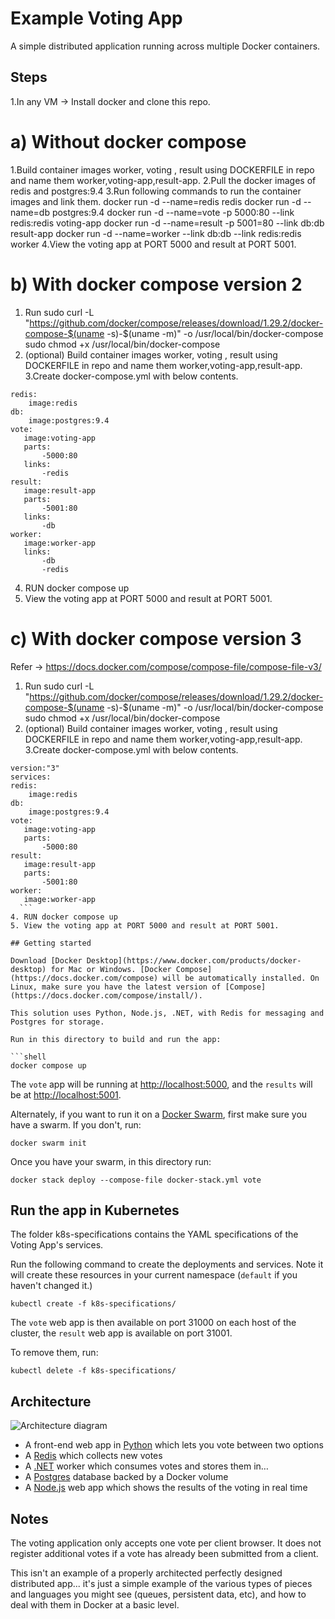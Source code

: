 # Example Voting App

A simple distributed application running across multiple Docker containers.

## Steps
1.In any VM -> Install docker and clone this repo.

# a) Without docker compose
1.Build container images worker, voting , result using DOCKERFILE in repo and name them worker,voting-app,result-app.
2.Pull the docker images of redis and postgres:9.4
3.Run following commands to run the container images and link them.
  docker run -d --name=redis redis
  docker run -d --name=db postgres:9.4
  docker run -d --name=vote -p 5000:80 --link redis:redis voting-app
  docker run -d --name=result -p 5001=80 --link db:db result-app
  docker run -d --name=worker --link db:db --link redis:redis worker
4.View the voting app at PORT 5000 and result at PORT 5001.

# b) With docker compose version 2
1. Run
   sudo curl -L "https://github.com/docker/compose/releases/download/1.29.2/docker-compose-$(uname -s)-$(uname -m)" -o /usr/local/bin/docker-compose
   sudo chmod +x /usr/local/bin/docker-compose
2. (optional) Build container images worker, voting , result using DOCKERFILE in repo and name them worker,voting-app,result-app.
3.Create docker-compose.yml with below contents.
  ```shell
  redis:
      image:redis
  db:
      image:postgres:9.4
  vote:
     image:voting-app
     parts:
         -5000:80
     links:
         -redis
  result:
     image:result-app
     parts:
         -5001:80
     links:
         -db
  worker:
     image:worker-app
     links:
         -db
         -redis
```
4. RUN docker compose up
5. View the voting app at PORT 5000 and result at PORT 5001.

# c) With docker compose version 3
Refer -> https://docs.docker.com/compose/compose-file/compose-file-v3/
1. Run
   sudo curl -L "https://github.com/docker/compose/releases/download/1.29.2/docker-compose-$(uname -s)-$(uname -m)" -o /usr/local/bin/docker-compose
   sudo chmod +x /usr/local/bin/docker-compose
2. (optional) Build container images worker, voting , result using DOCKERFILE in repo and name them worker,voting-app,result-app.
3.Create docker-compose.yml with below contents.
  ```shell
version:"3"
services:  
  redis:
      image:redis
  db:
      image:postgres:9.4
  vote:
     image:voting-app
     parts:
         -5000:80
  result:
     image:result-app
     parts:
         -5001:80
  worker:
     image:worker-app
    ```
4. RUN docker compose up
5. View the voting app at PORT 5000 and result at PORT 5001.    

## Getting started

Download [Docker Desktop](https://www.docker.com/products/docker-desktop) for Mac or Windows. [Docker Compose](https://docs.docker.com/compose) will be automatically installed. On Linux, make sure you have the latest version of [Compose](https://docs.docker.com/compose/install/).

This solution uses Python, Node.js, .NET, with Redis for messaging and Postgres for storage.

Run in this directory to build and run the app:

```shell
docker compose up
```

The `vote` app will be running at [http://localhost:5000](http://localhost:5000), and the `results` will be at [http://localhost:5001](http://localhost:5001).

Alternately, if you want to run it on a [Docker Swarm](https://docs.docker.com/engine/swarm/), first make sure you have a swarm. If you don't, run:

```shell
docker swarm init
```

Once you have your swarm, in this directory run:

```shell
docker stack deploy --compose-file docker-stack.yml vote
```

## Run the app in Kubernetes

The folder k8s-specifications contains the YAML specifications of the Voting App's services.

Run the following command to create the deployments and services. Note it will create these resources in your current namespace (`default` if you haven't changed it.)

```shell
kubectl create -f k8s-specifications/
```

The `vote` web app is then available on port 31000 on each host of the cluster, the `result` web app is available on port 31001.

To remove them, run:

```shell
kubectl delete -f k8s-specifications/
```

## Architecture

![Architecture diagram](architecture.excalidraw.png)

* A front-end web app in [Python](/vote) which lets you vote between two options
* A [Redis](https://hub.docker.com/_/redis/) which collects new votes
* A [.NET](/worker/) worker which consumes votes and stores them in…
* A [Postgres](https://hub.docker.com/_/postgres/) database backed by a Docker volume
* A [Node.js](/result) web app which shows the results of the voting in real time

## Notes

The voting application only accepts one vote per client browser. It does not register additional votes if a vote has already been submitted from a client.

This isn't an example of a properly architected perfectly designed distributed app... it's just a simple
example of the various types of pieces and languages you might see (queues, persistent data, etc), and how to
deal with them in Docker at a basic level.
